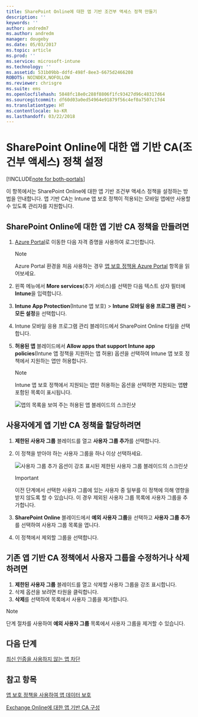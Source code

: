 ```yaml
---
title: SharePoint Online에 대한 앱 기반 조건부 액세스 정책 만들기
description: ''
keywords: ''
author: andredm7
ms.author: andredm
manager: dougeby
ms.date: 05/03/2017
ms.topic: article
ms.prod: ''
ms.service: microsoft-intune
ms.technology: ''
ms.assetid: 531b09bb-ddfd-498f-8ee3-6675d2466208
ROBOTS: NOINDEX,NOFOLLOW
ms.reviewer: chrisgre
ms.suite: ems
ms.openlocfilehash: 5848fc18e0c288f8806f1fc93427d96c48317d64
ms.sourcegitcommit: df60d03a0ed54964e91879f56c4ef0a7507c17d4
ms.translationtype: HT
ms.contentlocale: ko-KR
ms.lasthandoff: 03/22/2018
---
```

# <a name="set-up-app-based-conditional-access-ca-policies-for-sharepoint-online"></a>SharePoint Online에 대한 앱 기반 CA(조건부 액세스) 정책 설정

[!INCLUDE[note for both-portals](../includes/note-for-both-portals.md)]

이 항목에서는 SharePoint Online에 대한 앱 기반 조건부 액세스 정책을 설정하는 방법을 안내합니다. 앱 기반 CA는 Intune 앱 보호 정책이 적용되는 모바일 앱에만 사용할 수 있도록 관리자를 지원합니다.

## <a name="to-create-the-app-based-ca-policy-for-sharepoint-online"></a>SharePoint Online에 대한 앱 기반 CA 정책을 만들려면

1. [Azure Portal](https://portal.azure.com)로 이동한 다음 자격 증명을 사용하여 로그인합니다.

    > [!NOTE]
    > Azure Portal 환경을 처음 사용하는 경우 [앱 보호 정책용 Azure Portal](azure-portal-for-microsoft-intune-mam-policies.md) 항목을 읽어보세요.

2. 왼쪽 메뉴에서 **More services**(추가 서비스)를 선택한 다음 텍스트 상자 필터에 **Intune**을 입력합니다.

3. **Intune App Protection**(Intune 앱 보호) > **Intune 모바일 응용 프로그램 관리** > **모든 설정**을 선택합니다.

4. Intune 모바일 응용 프로그램 관리 블레이드에서 SharePoint Online 타일을 선택합니다.

5. **허용된 앱** 블레이드에서 **Allow apps that support Intune app policies**(Intune 앱 정책을 지원하는 앱 허용) 옵션을 선택하여 Intune 앱 보호 정책에서 지원하는 앱만 허용합니다.

    > [!NOTE] 
    > Intune 앱 보호 정책에서 지원되는 앱만 허용하는 옵션을 선택하면 지원되는 앱**만** 포함된 목록이 표시됩니다.

    ![앱의 목록을 보여 주는 허용된 앱 블레이드의 스크린샷](../media/mam-ca-spo-allowed-apps.png)

## <a name="to-assign-app-based-ca-policies-to-your-users"></a>사용자에게 앱 기반 CA 정책을 할당하려면

1. **제한된 사용자 그룹** 블레이드를 열고 **사용자 그룹 추가**를 선택합니다.

2. 이 정책을 받아야 하는 사용자 그룹을 하나 이상 선택하세요.

    ![사용자 그룹 추가 옵션이 강조 표시된 제한된 사용자 그룹 블레이드의 스크린샷](../media/mam-ca-spo-restricted-groups.png)

    > [!IMPORTANT] 
    > 이전 단계에서 선택한 사용자 그룹에 있는 사용자 중 일부를 이 정책에 의해 영향을 받지 않도록 할 수 있습니다. 이 경우 제외된 사용자 그룹 목록에 사용자 그룹을 추가합니다. 

3. **SharePoint Online** 블레이드에서 **예외 사용자 그룹**을 선택하고 **사용자 그룹 추가**를 선택하여 사용자 그룹 목록을 엽니다.

4. 이 정책에서 제외할 그룹을 선택합니다.  

## <a name="to-modify-or-delete-user-groups-from-an-existing-app-based-ca-policy"></a>기존 앱 기반 CA 정책에서 사용자 그룹을 수정하거나 삭제하려면

1. **제한된 사용자 그룹** 블레이드를 열고 삭제할 사용자 그룹을 강조 표시합니다.
2. 삭제 옵션을 보려면 타원을 클릭합니다.
3. **삭제**를 선택하여 목록에서 사용자 그룹을 제거합니다.

> [!NOTE] 
> 단계 절차를 사용하여 **예외 사용자 그룹** 목록에서 사용자 그룹을 제거할 수 있습니다.

## <a name="next-steps"></a>다음 단계

[최신 인증을 사용하지 않는 앱 차단](block-apps-with-no-modern-authentication.md)

## <a name="see-also"></a>참고 항목

[앱 보호 정책을 사용하여 앱 데이터 보호](protect-app-data-using-mobile-app-management-policies-with-microsoft-intune.md)

[Exchange Online에 대한 앱 기반 CA 구성](mam-ca-for-exchange-online.md)
